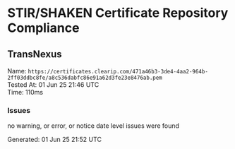 # STIR/SHAKEN Certificate Repository Compliance

## TransNexus

Name: `https://certificates.clearip.com/471a46b3-3de4-4aa2-964b-2ff03ddbc8fe/a8c536dabfc86e91a62d3fe23e8476ab.pem`\
Tested At: 01 Jun 25 21:46 UTC\
Time: 110ms

### Issues

no warning, or error, or notice date level issues were found

Generated: 01 Jun 25 21:52 UTC